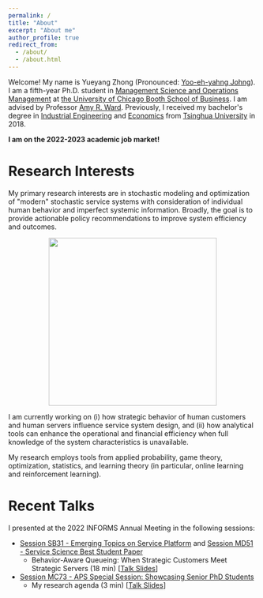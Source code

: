 ```yaml
---
permalink: /
title: "About"
excerpt: "About me"
author_profile: true
redirect_from: 
  - /about/
  - /about.html
---
```


Welcome! My name is Yueyang Zhong (Pronounced: [Yoo-eh-yahng Johng](https://translate.google.com/?hl=en&tab=TT&sl=en&tl=zh-CN&text=Yueyang%20Zhong&op=translate)). I am a fifth-year Ph.D. student in [Management Science and Operations Management](https://www.chicagobooth.edu/phd/dissertation-areas/management-science-and-operations-management) at [the University of Chicago Booth School of Business](https://www.chicagobooth.edu). I am advised by Professor [Amy R. Ward](https://www.chicagobooth.edu/faculty/directory/w/amy-ward). Previously, I received my bachelor's degree in [Industrial Engineering](https://www.ie.tsinghua.edu.cn/eng) and [Economics](https://www.sem.tsinghua.edu.cn/en) from [Tsinghua University](https://www.tsinghua.edu.cn/en) in 2018.  

**I am on the 2022-2023 academic job market!**

# Research Interests
My primary research interests are in stochastic modeling and optimization of "modern" stochastic service systems with consideration of individual human behavior and imperfect systemic information. Broadly, the goal is to provide actionable policy recommendations to improve system efficiency and outcomes. 

<p align="center">
<img src='https://raw.githubusercontent.com/yzhong0/yueyangzhong/main/images/research_map.png' width="340">
</p>

I am currently working on (i) how strategic behavior of human customers and human servers influence service system design, and (ii) how analytical tools can enhance the operational and financial efficiency when full knowledge of the system characteristics is unavailable. 

My research employs tools from applied probability, game theory, optimization, statistics, and learning theory (in particular, online learning and reinforcement learning). 


# Recent Talks
I presented at the 2022 INFORMS Annual Meeting in the following sessions: 
- [Session SB31 - Emerging Topics on Service Platform](https://www.abstractsonline.com/pp8/?__hstc=194041586.26d432e6e1461cbb4404a540a9b0c1e1.1657821478539.1661982061825.1661987443359.66&__hssc=194041586.2.1661987443359&__hsfp=4151869950&hsCtaTracking=025ee829-9db5-4f89-95dc-637573ec15db%7Cea016d7d-8b17-4156-8c3b-c1c801f2ba1f#!/10693/session/1064) and [Session MD51 - Service Science Best Student Paper](https://www.abstractsonline.com/pp8/?__hstc=194041586.26d432e6e1461cbb4404a540a9b0c1e1.1657821478539.1661982061825.1661987443359.66&__hssc=194041586.2.1661987443359&__hsfp=4151869950&hsCtaTracking=025ee829-9db5-4f89-95dc-637573ec15db%7Cea016d7d-8b17-4156-8c3b-c1c801f2ba1f#!/10693/session/1526) 
  - Behavior-Aware Queueing: When Strategic Customers Meet Strategic Servers (18 min) [[Talk Slides](https://yzhong0.github.io/yueyangzhong/files/StrategicInteraction_slides.pdf)]
- [Session MC73 - APS Special Session: Showcasing Senior PhD Students](https://www.abstractsonline.com/pp8/?__hstc=194041586.26d432e6e1461cbb4404a540a9b0c1e1.1657821478539.1661982061825.1661987443359.66&__hssc=194041586.2.1661987443359&__hsfp=4151869950&hsCtaTracking=025ee829-9db5-4f89-95dc-637573ec15db%7Cea016d7d-8b17-4156-8c3b-c1c801f2ba1f#!/10693/session/1078)  
  - My research agenda (3 min) [[Talk Slides](https://yzhong0.github.io/yueyangzhong/files/Flash-talk_slides.pdf)]











